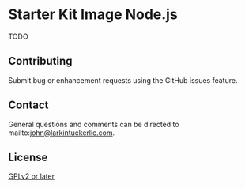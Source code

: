 # Starter Kit Image Node.js

TODO

## Contributing

Submit bug or enhancement requests using the GitHub issues feature.

## Contact

General questions and comments can be directed to mailto:john@larkintuckerllc.com.

## License

[GPLv2 or later](https://www.gnu.org/licenses/gpl.html)

